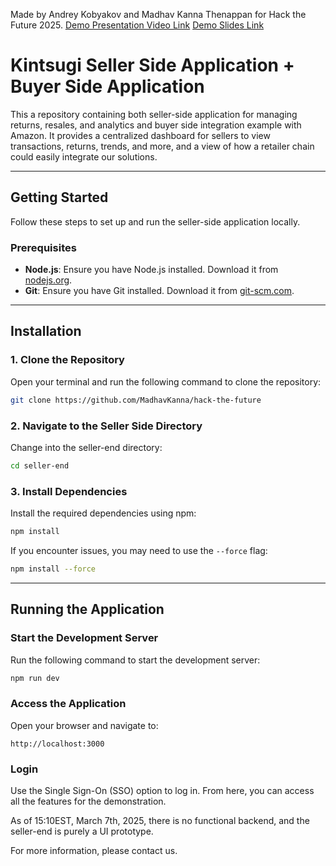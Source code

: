 Made by Andrey Kobyakov and Madhav Kanna Thenappan for Hack the Future 2025. 
[Demo Presentation Video Link](https://drive.google.com/file/d/1ZVNZTDRb_f3XrzcwdsqXzPmRRX8u_VdO/view?usp=sharing)
[Demo Slides Link](https://www.canva.com/design/DAGhS2-ZKz0/BdxS43-hWJc0jjwj6J28yQ/view?utlId=hfffeec5511&continue_in_browser=true#1)
# Kintsugi Seller Side Application + Buyer Side Application

This a repository containing both seller-side application for managing returns, resales, and analytics and buyer side integration example with Amazon. It provides a centralized dashboard for sellers to view transactions, returns, trends, and more, and a view of how a retailer chain could easily integrate our solutions.

---

## Getting Started

Follow these steps to set up and run the seller-side application locally.

### Prerequisites
- **Node.js**: Ensure you have Node.js installed. Download it from [nodejs.org](https://nodejs.org/).
- **Git**: Ensure you have Git installed. Download it from [git-scm.com](https://git-scm.com/).

---

## Installation

### 1. Clone the Repository  
Open your terminal and run the following command to clone the repository:

```bash
git clone https://github.com/MadhavKanna/hack-the-future
``` 

### 2. Navigate to the Seller Side Directory  
Change into the seller-end directory:

```bash
cd seller-end
```

### 3. Install Dependencies  
Install the required dependencies using npm:

```bash
npm install
```
If you encounter issues, you may need to use the `--force` flag:

```bash
npm install --force
```

---

## Running the Application

### Start the Development Server  
Run the following command to start the development server:

```bash
npm run dev
```

### Access the Application  
Open your browser and navigate to:

```
http://localhost:3000
```

### Login  
Use the Single Sign-On (SSO) option to log in.
From here, you can access all the features for the demonstration. 

As of 15:10EST, March 7th, 2025, there is no functional backend, and the seller-end is purely a UI prototype. 

For more information, please contact us. 
